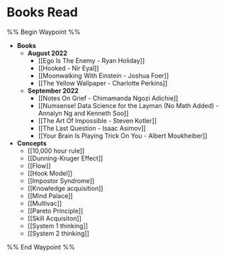 # Books Read

%% Begin Waypoint %%
- **Books**
	- **August 2022**
		- [[Ego Is The Enemy - Ryan Holiday]]
		- [[Hooked - Nir Eyal]]
		- [[Moonwalking With Einstein - Joshua Foer]]
		- [[The Yellow Wallpaper - Charlotte Perkins]]
	- **September 2022**
		- [[Notes On Grief - Chimamanda Ngozi Adichie]]
		- [[Numsense! Data Science for the Layman (No Math Added) - Annalyn Ng and Kenneth Soo]]
		- [[The Art Of Impossible - Steven Kotler]]
		- [[The Last Question - Isaac Asimov]]
		- [[Your Brain Is Playing Trick On You - Albert Moukheiber]]
- **Concepts**
	- [[10,000 hour rule]]
	- [[Dunning-Kruger Effect]]
	- [[Flow]]
	- [[Hook Model]]
	- [[Impostor Syndrome]]
	- [[Knowledge acquisition]]
	- [[Mind Palace]]
	- [[Multivac]]
	- [[Pareto Principle]]
	- [[Skill Acquisiton]]
	- [[System 1 thinking]]
	- [[System 2 thinking]]

%% End Waypoint %%
